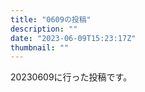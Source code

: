 ```yaml
---
title: "0609の投稿"
description: ""
date: "2023-06-09T15:23:17Z"
thumbnail: ""
---
```

20230609に行った投稿です。
<!--more-->

